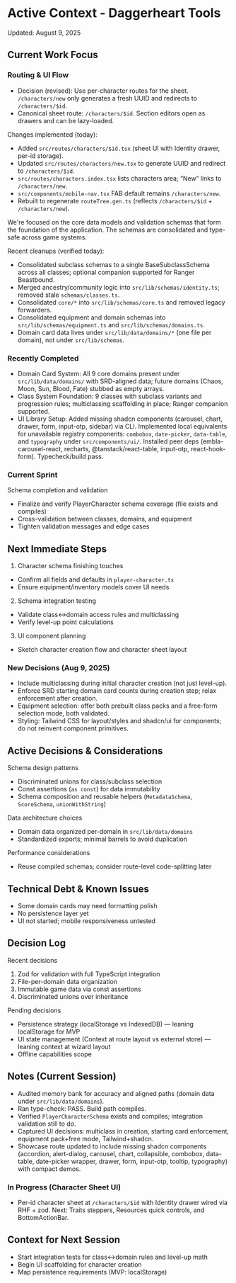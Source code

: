 # Active Context - Daggerheart Tools

Updated: August 9, 2025

## Current Work Focus

### Routing & UI Flow

- Decision (revised): Use per-character routes for the sheet. `/characters/new` only generates a fresh UUID and redirects to `/characters/$id`.
- Canonical sheet route: `/characters/$id`. Section editors open as drawers and can be lazy-loaded.

Changes implemented (today):

- Added `src/routes/characters/$id.tsx` (sheet UI with Identity drawer, per-id storage).
- Updated `src/routes/characters/new.tsx` to generate UUID and redirect to `/characters/$id`.
- `src/routes/characters.index.tsx` lists characters area; “New” links to `/characters/new`.
- `src/components/mobile-nav.tsx` FAB default remains `/characters/new`.
- Rebuilt to regenerate `routeTree.gen.ts` (reflects `/characters/$id` + `/characters/new`).

We're focused on the core data models and validation schemas that form the foundation of the application. The schemas are consolidated and type-safe across game systems.

Recent cleanups (verified today):

- Consolidated subclass schemas to a single BaseSubclassSchema across all classes; optional companion supported for Ranger Beastbound.
- Merged ancestry/community logic into `src/lib/schemas/identity.ts`; removed stale `schemas/classes.ts`.
- Consolidated `core/*` into `src/lib/schemas/core.ts` and removed legacy forwarders.
- Consolidated equipment and domain schemas into `src/lib/schemas/equipment.ts` and `src/lib/schemas/domains.ts`.
- Domain card data lives under `src/lib/data/domains/*` (one file per domain), not under `src/lib/schemas`.

### Recently Completed

- Domain Card System: All 9 core domains present under `src/lib/data/domains/` with SRD-aligned data; future domains (Chaos, Moon, Sun, Blood, Fate) stubbed as empty arrays.
- Class System Foundation: 9 classes with subclass variants and progression rules; multiclassing scaffolding in place; Ranger companion supported.
- UI Library Setup: Added missing shadcn components (carousel, chart, drawer, form, input-otp, sidebar) via CLI. Implemented local equivalents for unavailable registry components: `combobox`, `date-picker`, `data-table`, and `typography` under `src/components/ui/`. Installed peer deps (embla-carousel-react, recharts, @tanstack/react-table, input-otp, react-hook-form). Typecheck/build pass.

### Current Sprint

Schema completion and validation

- Finalize and verify PlayerCharacter schema coverage (file exists and compiles)
- Cross-validation between classes, domains, and equipment
- Tighten validation messages and edge cases

## Next Immediate Steps

1. Character schema finishing touches

- Confirm all fields and defaults in `player-character.ts`
- Ensure equipment/inventory models cover UI needs

2. Schema integration testing

- Validate class↔domain access rules and multiclassing
- Verify level-up point calculations

3. UI component planning

- Sketch character creation flow and character sheet layout

### New Decisions (Aug 9, 2025)

- Include multiclassing during initial character creation (not just level-up).
- Enforce SRD starting domain card counts during creation step; relax enforcement after creation.
- Equipment selection: offer both prebuilt class packs and a free-form selection mode, both validated.
- Styling: Tailwind CSS for layout/styles and shadcn/ui for components; do not reinvent component primitives.

## Active Decisions & Considerations

Schema design patterns

- Discriminated unions for class/subclass selection
- Const assertions (`as const`) for data immutability
- Schema composition and reusable helpers (`MetadataSchema`, `ScoreSchema`, `unionWithString`)

Data architecture choices

- Domain data organized per-domain in `src/lib/data/domains`
- Standardized exports; minimal barrels to avoid duplication

Performance considerations

- Reuse compiled schemas; consider route-level code-splitting later

## Technical Debt & Known Issues

- Some domain cards may need formatting polish
- No persistence layer yet
- UI not started; mobile responsiveness untested

## Decision Log

Recent decisions

1. Zod for validation with full TypeScript integration
2. File-per-domain data organization
3. Immutable game data via const assertions
4. Discriminated unions over inheritance

Pending decisions

- Persistence strategy (localStorage vs IndexedDB) — leaning localStorage for MVP
- UI state management (Context at route layout vs external store) — leaning context at wizard layout
- Offline capabilities scope

## Notes (Current Session)

- Audited memory bank for accuracy and aligned paths (domain data under `src/lib/data/domains`).
- Ran type-check: PASS. Build path compiles.
- Verified `PlayerCharacterSchema` exists and compiles; integration validation still to do.
- Captured UI decisions: multiclass in creation, starting card enforcement, equipment pack+free mode, Tailwind+shadcn.
- Showcase route updated to include missing shadcn components (accordion, alert-dialog, carousel, chart, collapsible, combobox, data-table, date-picker wrapper, drawer, form, input-otp, tooltip, typography) with compact demos.

### In Progress (Character Sheet UI)

- Per-id character sheet at `/characters/$id` with Identity drawer wired via RHF + zod. Next: Traits steppers, Resources quick controls, and BottomActionBar.

## Context for Next Session

- Start integration tests for class↔domain rules and level-up math
- Begin UI scaffolding for character creation
- Map persistence requirements (MVP: localStorage)
